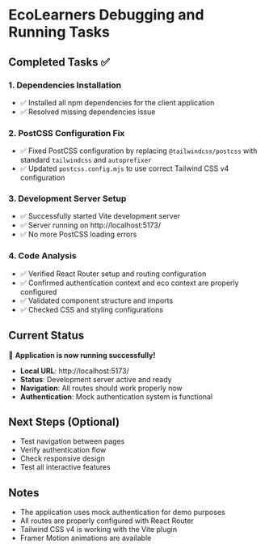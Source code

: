 # EcoLearners Debugging and Running Tasks

## Completed Tasks ✅

### 1. Dependencies Installation
- ✅ Installed all npm dependencies for the client application
- ✅ Resolved missing dependencies issue

### 2. PostCSS Configuration Fix
- ✅ Fixed PostCSS configuration by replacing `@tailwindcss/postcss` with standard `tailwindcss` and `autoprefixer`
- ✅ Updated `postcss.config.mjs` to use correct Tailwind CSS v4 configuration

### 3. Development Server Setup
- ✅ Successfully started Vite development server
- ✅ Server running on http://localhost:5173/
- ✅ No more PostCSS loading errors

### 4. Code Analysis
- ✅ Verified React Router setup and routing configuration
- ✅ Confirmed authentication context and eco context are properly configured
- ✅ Validated component structure and imports
- ✅ Checked CSS and styling configurations

## Current Status
🎉 **Application is now running successfully!**

- **Local URL**: http://localhost:5173/
- **Status**: Development server active and ready
- **Navigation**: All routes should work properly now
- **Authentication**: Mock authentication system is functional

## Next Steps (Optional)
- Test navigation between pages
- Verify authentication flow
- Check responsive design
- Test all interactive features

## Notes
- The application uses mock authentication for demo purposes
- All routes are properly configured with React Router
- Tailwind CSS v4 is working with the Vite plugin
- Framer Motion animations are available
